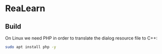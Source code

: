 # ReaLearn

## Build

On Linux we need PHP in order to translate the dialog resource file to C++:

```sh
sudo apt install php -y
```